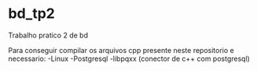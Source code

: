# bd_tp2
Trabalho pratico 2 de bd

Para conseguir compilar os arquivos cpp presente neste repositorio e necessario:
-Linux
-Postgresql
-libpqxx (conector de c++ com postgresql)

